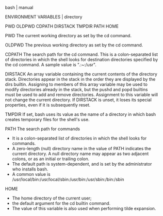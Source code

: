  bash | manual

ENVIRONMENT VARIABLES | directory

PWD
OLDPWD
CDPATH
DIRSTACK
TMPDIR
PATH
HOME



PWD
The current working directory as set by the cd command.

OLDPWD
The previous working directory as set by the cd command.

CDPATH
The search path for the cd command.
This is a colon-separated list of directories in which the shell looks for destination 
directories specified by the cd command. A sample value is ".:~:/usr".

DIRSTACK
An array variable containing the current contents of the directory stack. 
Directories appear in the stack in the order they are displayed by the dirs builtin. 
Assigning to members of this array variable may be used to modify 
directories already in the stack, but the pushd and popd builtins must be used
to add and remove directories. Assignment to this variable will not change the current directory.
If DIRSTACK is unset, it loses its special properties, even if it is subsequently reset.

TMPDIR 
If set, bash uses its value as the name of a directory in which bash creates temporary files for the shell's use.

PATH
The search path for commands
* It is a colon-separated list of directories in which the shell looks for commands.
* A zero-length (null) directory name in the value of PATH indicates the current directory.
  A null directory name may appear as two adjacent colons, or as an initial or trailing colon.
* The default path is system-dependent, and is set by the administrator who installs bash. 
* A common value is /usr/local/bin:/usr/local/sbin:/usr/bin:/usr/sbin:/bin:/sbin

HOME
* The home directory of the current user;
* the default argument for the cd builtin command. 
* The value of this variable is also used when performing tilde expansion.
